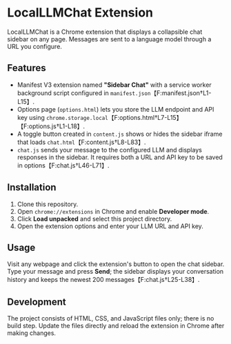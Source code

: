 # LocalLLMChat Extension

LocalLLMChat is a Chrome extension that displays a collapsible chat sidebar on any page. Messages
are sent to a language model through a URL you configure.

## Features

- Manifest V3 extension named **"Sidebar Chat"** with a service worker background script
  configured in `manifest.json`【F:manifest.json†L1-L15】.
- Options page (`options.html`) lets you store the LLM endpoint and API key using
  `chrome.storage.local`【F:options.html†L7-L15】【F:options.js†L1-L18】.
- A toggle button created in `content.js` shows or hides the sidebar iframe
  that loads `chat.html`【F:content.js†L8-L83】.
- `chat.js` sends your message to the configured LLM and displays responses in the sidebar.
  It requires both a URL and API key to be saved in options【F:chat.js†L46-L71】.

## Installation

1. Clone this repository.
2. Open `chrome://extensions` in Chrome and enable **Developer mode**.
3. Click **Load unpacked** and select this project directory.
4. Open the extension options and enter your LLM URL and API key.

## Usage

Visit any webpage and click the extension's button to open the chat sidebar. Type your message
and press **Send**; the sidebar displays your conversation history and keeps the newest
200 messages【F:chat.js†L25-L38】.

## Development

The project consists of HTML, CSS, and JavaScript files only; there is no build step. Update the
files directly and reload the extension in Chrome after making changes.

